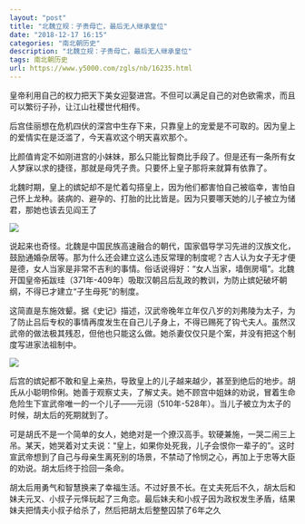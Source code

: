 ```yaml
---
layout: "post"
title: "北魏立规：子贵母亡，最后无人继承皇位"
date: "2018-12-17 16:15"
categories: "南北朝历史"
description: "北魏立规：子贵母亡，最后无人继承皇位"
tags: 南北朝历史
url: https://www.y5000.com/zgls/nb/16235.html
---
```






皇帝利用自己的权力把天下美女迎娶进宫。不但可以满足自己的对色欲需求，而且可以繁衍子孙，让江山社稷世代相传。

后宫佳丽想在危机四伏的深宫中生存下来，只靠皇上的宠爱是不可取的。因为皇上的爱情实在是泛滥了，今天喜欢这个明天喜欢那个。

比颜值肯定不如刚进宫的小妹妹，那么只能比智商比手段了。但是还有一条所有女人梦寐以求的捷径，那就是母凭子贵。只要怀上皇子那将来就算有依靠了。

北魏时期，皇上的嫔妃却不是忙着勾搭皇上，因为他们都害怕自己被临幸，害怕自己怀上龙种。装病的、避孕的、打胎的比比皆是。因为只要哪天她的儿子被立为储君，那她也该去见阎王了

![](https://img.y5000.com/uploads/allimg/170307/15240J622-0.jpg)

说起来也奇怪。北魏是中国民族高速融合的朝代，国家倡导学习先进的汉族文化，鼓励通婚杂居等。那为什么还会建立这么违反常理的制度呢？古人认为女子无才便是德，女人当家是非常不吉利的事情。俗话说得好：“女人当家，墙倒房塌”。北魏开国皇帝拓跋珪（371年-409年）吸取汉朝吕后乱政的教训，为防止嫔妃破坏朝纲，不得已才建立“子生母死”的制度。

这简直是东施效颦。据《史记》描述，汉武帝晚年立年仅八岁的刘弗陵为太子，为了防止吕后专权的事情再度发生在自己儿子身上，不得已赐死了钩弋夫人。虽然汉武帝的做法极其残忍，但他也只能这么做。她杀妻仅仅只是个案，并没有把这个制度写进家法祖制中。

![](https://img.y5000.com/uploads/allimg/170307/15240H520-1.jpg)

后宫的嫔妃都不敢和皇上亲热，导致皇上的儿子越来越少，甚至到绝后的地步。胡氏从小聪明伶俐。她善于观察丈夫，了解丈夫。她不顾宫中姐妹的劝说，冒着生命危险生下宣武帝唯一的一个儿子——元诩（510年-528年）。当儿子被立为太子的时候，胡太后的死期就到了。

可是胡氏不是一个简单的女人，她绝对是一个撩汉高手。软硬兼施，一哭二闹三上吊。某天，她哭着对丈夫说：“皇上，如果你处死我，儿子会恨你一辈子的”。这时宣武帝想到了自己与母亲生离死别的场景，不禁动了怜悯之心，再加上于忠等大臣的劝说。胡太后终于捡回一条命。

胡太后用勇气和智慧换来了幸福生活。不过好景不长。在丈夫死后不久，胡太后和妹夫元叉、小叔子元怿玩起了三角恋。最后妹夫和小叔子因为政权发生矛盾，结果妹夫把情夫小叔子给杀了，然后把胡太后整整囚禁了6年之久
